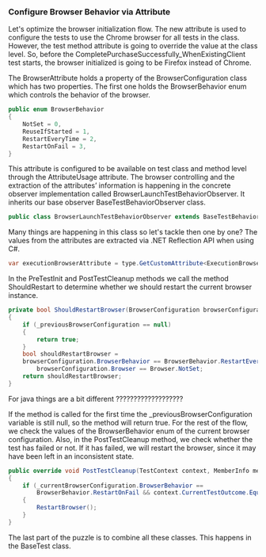 ### Configure Browser Behavior via Attribute
Let's optimize the browser initialization flow.
The new attribute is used to configure the tests to use the Chrome browser for all tests in the class.
However, the test method attribute is going to override the value at the class level. So, before the
CompletePurchaseSuccessfully_WhenExistingClient test starts, the browser initialized is going to be
Firefox instead of Chrome.

The BrowserAttribute holds a property of the BrowserConfiguration class which has two properties.
The first one holds the BrowserBehavior enum which controls the behavior of the browser.
```java
public enum BrowserBehavior
{
    NotSet = 0,
    ReuseIfStarted = 1,
    RestartEveryTime = 2,
    RestartOnFail = 3,
}
```
This attribute is configured to be available on test class and method level
through the AttributeUsage attribute.
The browser controlling and the extraction of the attributes’ information is
happening in the concrete observer implementation called
BrowserLaunchTestBehaviorObserver. It inherits our base observer
BaseTestBehaviorObserver class.
```java
public class BrowserLaunchTestBehaviorObserver extends BaseTestBehaviorObserver{}
```
Many things are happening in this class so let's tackle then one by one? 
The values from the attributes are extracted via .NET Reflection API when using C#.
```C#
var executionBrowserAttribute = type.GetCustomAttribute<ExecutionBrowserAttribute>(true);
```
In the PreTestInit and PostTestCleanup methods we call the method ShouldRestart to determine whether we should restart
the current browser instance. 
```C#
private bool ShouldRestartBrowser(BrowserConfiguration browserConfiguration)
{
    if (_previousBrowserConfiguration == null)
    {
        return true;
    }
    bool shouldRestartBrowser =
    browserConfiguration.BrowserBehavior == BrowserBehavior.RestartEveryTime ||
        browserConfiguration.Browser == Browser.NotSet;
    return shouldRestartBrowser;
}
```
For java things are a bit different
???????????????????

If the method is called for the first time the _previousBrowserConfiguration variable
is still null, so the method will return true. For the rest of the flow, we check
the values of the BrowserBehavior enum of the current browser configuration.
Also, in the PostTestCleanup method, we check whether the test has failed or not.
If it has failed, we will restart the browser, since it may have been left in an
inconsistent state.

```C#
public override void PostTestCleanup(TestContext context, MemberInfo memberInfo)
{
    if (_currentBrowserConfiguration.BrowserBehavior ==
        BrowserBehavior.RestartOnFail && context.CurrentTestOutcome.Equals(TestOutcome.Failed))
    {
        RestartBrowser();
    }
}
```
The last part of the puzzle is to combine all these classes. This happens in the
BaseTest class.
